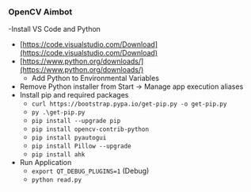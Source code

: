### OpenCV Aimbot
-Install VS Code and Python
  - [https://code.visualstudio.com/Download](https://code.visualstudio.com/Download)
  - [https://www.python.org/downloads/](https://www.python.org/downloads/)
    - Add Python to Environmental Variables
  - Remove Python installer from Start -> Manage app execution aliases
- Install pip and required packages
  - `curl https://bootstrap.pypa.io/get-pip.py -o get-pip.py`
  - `py .\get-pip.py`
  - `pip install --upgrade pip`
  - `pip install opencv-contrib-python`
  - `pip install pyautogui`
  - `pip install Pillow --upgrade`
  - `pip install ahk`
- Run Application
  - `export QT_DEBUG_PLUGINS=1` (Debug)
  - `python read.py`